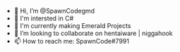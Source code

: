 - 👋 Hi, I’m @SpawnCodegmd
- 👀 I'm intersted in C#
- 🌱 I'm currently making Emerald Projects
- 💞️ I’m looking to collaborate on hentaiware | niggahook
- 📫 How to reach me: SpawnCode#7991
